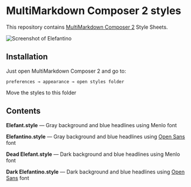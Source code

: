 # MultiMarkdown Composer 2 styles #

This repository contains [MultiMarkdown Composer 2](http://multimarkdown.com/) Style Sheets.

![Screenshot of Elefantino](https://raw.github.com/Tekl/mmd-elefant/master/screenshot.jpg)

## Installation ##

Just open MultiMarkdown Composer 2 and go to:

	preferences → appearance → open styles folder
	
Move the styles to this folder

## Contents ##

**Elefant.style** — Gray background and blue headlines using Menlo font

**Elefantino.style** — Gray background and blue headlines using [Open Sans](http://opensans.com) font

**Dead Elefant.style** — Dark background and blue headlines using Menlo font

**Dark Elefantino.style** — Dark background and blue headlines using [Open Sans](http://opensans.com) font

